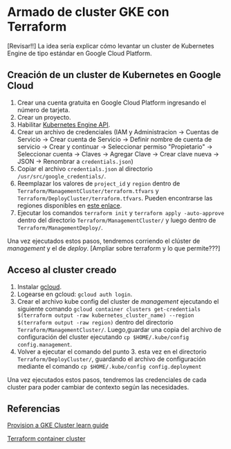 # Armado de cluster GKE con Terraform

[Revisar!!] La idea sería explicar cómo levantar un cluster de Kubernetes Engine de tipo estándar en Google Cloud Platform.  

## Creación de un cluster de Kubernetes en Google Cloud
1. Crear una cuenta gratuita en Google Cloud Platform ingresando el número de tarjeta.
2. Crear un proyecto.
3. Habilitar [Kubernetes Engine API](https://console.cloud.google.com/marketplace/product/google/container.googleapis.com).
4. Crear un archivo de credenciales (IAM y Administracion -> Cuentas de Servicio -> Crear cuenta de Servicio 
   -> Definir nombre de cuenta de servicio -> Crear y continuar -> Seleccionar permiso "Propietario" -> Seleccionar cuenta 
   -> Claves -> Agregar Clave -> Crear clave nueva -> JSON -> Renombrar a `credentials.json`)
5. Copiar el archivo `credentials.json` al directorio `/usr/src/google_credentials/`.
6. Reemplazar los valores de `project_id` y `region` dentro de `Terraform/ManagementCluster/terraform.tfvars` y 
   `Terraform/DeployCluster/terraform.tfvars`. Pueden encontrarse las regiones disponibles en [este enlace](https://cloud.google.com/compute/docs/regions-zones).
7. Ejecutar los comandos `terraform init` y `terraform apply -auto-approve` dentro del directorio `Terraform/ManagementCluster/` 
   y luego dentro de `Terraform/ManagementDeploy/`.   

Una vez ejecutados estos pasos, tendremos corriendo el clúster de *management* y el de *deploy*. [Ampliar sobre terraform y lo que permite???]

## Acceso al cluster creado
1. Instalar [gcloud](https://cloud.google.com/sdk/docs/install). 
2. Logearse en gcloud: `gcloud auth login`.
3. Crear el archivo kube config del cluster de *management* ejecutando el siguiente comando
   ```gcloud container clusters get-credentials $(terraform output -raw kubernetes_cluster_name) --region $(terraform output -raw region)```
   dentro del directorio `Terraform/ManagementCluster/`. Luego,guardar una copia del archivo de configuración del cluster
   ejecutando `cp $HOME/.kube/config config.management`.
4. Volver a ejecutar el comando del punto 3. esta vez en el directorio `Terraform/DeployCluster/`, guardando el archivo 
   de configuración mediante el comando `cp $HOME/.kube/config config.deployment`
   
Una vez ejecutados estos pasos, tendremos las credenciales de cada cluster para poder cambiar de contexto según las necesidades.

## Referencias

[Provision a GKE Cluster learn guide](https://learn.hashicorp.com/terraform/kubernetes/provision-gke-cluster)

[Terraform container cluster](https://registry.terraform.io/providers/hashicorp/google/latest/docs/resources/container_cluster)
